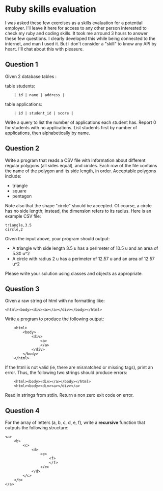 # Ruby skills evaluation

I was asked these few exercises as a skills evaluation for a potential employer. I'll leave it here for access to any other person interested to check my ruby and coding skills.
It took me arround 3 hours to answer these few questions. I clearly developed this while being connected to the internet, and man I used it. But I don't consider a "skill" to know any API by heart. I'll chat about this with pleasure.

## Question 1
Given 2 database tables :

table students:

		| id | name | address |

table applications:

		| id | student_id | score |

Write a query to list the number of applications each student has. Report 0 for students with no applications. List students first by number of applications, then alphabetically by name.

## Question 2
Write a program that reads a CSV file with information about different regular polygons (all sides equal), and circles. Each row of the file contains the name of the polygon and its side length, in order. Acceptable polygons include:

- triangle
- square
- pentagon

Note also that the shape "circle" should be accepted. Of course, a circle has no side length; instead, the dimension refers to its radius.
Here is an example CSV file:

  	triangle,3.5
  	circle,2

Given the input above, your program should output:

- A triangle with side length 3.5 u has a perimeter of 10.5 u and an area of 5.30 u^2
- A circle with radius 2 u has a perimeter of 12.57 u and an area of 12.57 u^2

Please write your solution using classes and objects as appropriate.

## Question 3
Given a raw string of html with no formatting like:

`<html><body><div><a></a></div></body></html>`

Write a program to produce the following output:

		<html>
		    <body>
		        <div>
		            <a>
		            </a>
		        </div>
		    </body>
		</html>


If the html is not valid (ie, there are mismatched or missing tags), print an error. Thus, the following two strings should produce errors:

		<html><body><div></a></body></html>
		<html><body><div><a></div></a>

Read in strings from stdin.  Return a non zero exit code on error.

## Question 4
For the array of letters (a, b, c, d, e, f), write a **recursive** function that outputs the following structure:

    <a>
        <b>
            <c>
                <d>
                    <e>
                        <f>
                        </f>
                    </e>
                </d>
            </c>
        </b>
    </a>
